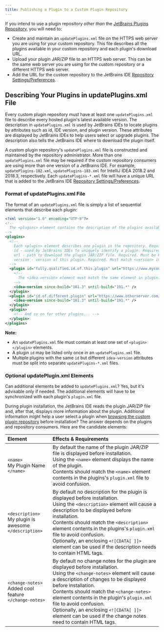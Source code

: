 ```yaml
---
title: Publishing a Plugin to a Custom Plugin Repository
---
```

<!-- Copyright 2000-2020 JetBrains s.r.o. and other contributors. Use of this source code is governed by the Apache 2.0 license that can be found in the LICENSE file. -->

If you intend to use a plugin repository _other than_ the [JetBrains Plugins Repository](https://plugins.jetbrains.com), you will need to:
* Create and maintain an `updatePlugins.xml` file on the HTTPS web server you are using for your custom repository.
  This file describes all the plugins available in your custom repository and each plugin's download URL.
* Upload your plugin JAR/ZIP file to an HTTPS web server.
  This can be the same web server you are using for the custom repository or a different HTTPS web server.
* Add the URL for the custom repository to the JetBrains IDE [Repository Settings/Preferences](https://www.jetbrains.com/help/idea/managing-plugins.html#repos).

## Describing Your Plugins in updatePlugins.xml File
Every custom plugin repository must have at least one `updatePlugins.xml` file to describe every hosted plugin's latest available version.
The description in `updatePlugins.xml` is used by JetBrains IDEs to locate plugins by attributes such as id, IDE version, and plugin version.
These attributes are displayed by JetBrains IDEs to help users select or upgrade plugins.
The description also tells the JetBrains IDE where to download the plugin itself.

A custom plugin repository's `updatePlugins.xml` file is constructed and maintained by the repository administrator.
More than one `updatePlugins.xml` file may be required if the custom repository consumers are using more than one version of a JetBrains IDE.
For example, `updatePlugins-182.xml`, `updatePlugins-183.xml` for IntelliJ IDEA 2018.2 and 2018.3, respectively.
Each `updatePlugins-*.xml` file will have a unique URL that is added to the JetBrains IDE [Repository Settings/Preferences](https://www.jetbrains.com/help/idea/managing-plugins.html#repos).

### Format of updatePlugins.xml File
The format of an `updatePlugins.xml` file is simply a list of sequential elements that describe each plugin:

```xml
<?xml version="1.0" encoding="UTF-8"?>
<!--
  The <plugins> element contains the description of the plugins available at this repository. Required.
-->
<plugins>
  <!--
    Each <plugin> element describes one plugin in the repository. Required.
    id - used by JetBrains IDEs to uniquely identify a plugin. Required. Must match <id> in plugin.xml
    url - path to download the plugin JAR/ZIP file. Required. Must be HTTPS
    version - version of this plugin. Required. Must match <version> in plugin.xml
  -->
  <plugin id="fully.qualified.id.of.this.plugin" url="https://www.mycompany.com/my_repository/mypluginname.jar" version="major.minor.update">
    <!--
      The <idea-version> element must match the same element in plugin.xml. Required.
    -->
    <idea-version since-build="181.3" until-build="191.*" />
  </plugin>
  <plugin id="id.of.different.plugin" url="https://www.otherserver.com/other_repository/differentplugin.jar" version="major.minor">
    <idea-version since-build="181.3" until-build="191.*" />
  </plugin>
  <plugin>
    <!-- And so on for other plugins... -->
  </plugin>
</plugins>
```

**Note:**
* An `updatePlugins.xml` file must contain at least one set of `<plugin></plugin>` elements.
* A plugin `id` may be listed only once in an `updatePlugins.xml` file.
* Multiple plugins with the same `id` but different `idea-version` attributes must be split into separate `updatePlugins-*.xml` files.

### Optional updatePlugin.xml Elements
Can additional elements be added to `updatePlugins.xml`? Yes, but it's advisable only if needed.
The additional elements will have to be synchronized with each plugin's `plugin.xml` file.

During plugin installation, the JetBrains IDE reads the plugin JAR/ZIP file and, after that, displays more information about the plugin.
Additional information might help a user select a plugin when [browsing the custom plugin repository](https://www.jetbrains.com/help/idea/managing-plugins.html#repos) before installation? The answer depends on the plugins and repository consumers.
Here are the candidate elements:

| Element                                                      |  Effects & Requirements     |
|:-------------------------------------------------------------|:----------------------------|
| `<name>`<br>My Plugin Name<br>`</name>`                      | By default the name of the plugin JAR/ZIP file is displayed before installation. <br>Using the `<name>` element displays the name of the plugin. <br>Contents should match the `<name>` element contents in the plugins's `plugin.xml` file to avoid confusion. |
| `<description>`<br>My plugin is awesome<br>`</description>`  | By default no description for the plugin is displayed before installation. <br>Using the `<description>` element will cause a description to be displayed before installation. <br>Contents should match the `<description>` element contents in the plugins's `plugin.xml` file to avoid confusion. <br>Optionally, an enclosing `<![CDATA[ ]]>` element can be used if the description needs to contain HTML tags. |
| `<change-notes>`<br>Added cool feature<br>`</change-notes>`  | By default no change notes for the plugin are displayed before installation. <br>Using the `<change-notes>` element will cause a description of changes to be displayed before installation. <br>Contents should match the `<change-notes>` element contents in the plugin's `plugin.xml` file to avoid confusion. <br>Optionally, an enclosing `<![CDATA[ ]]>` element can be used if the change notes need to contain HTML tags. |
